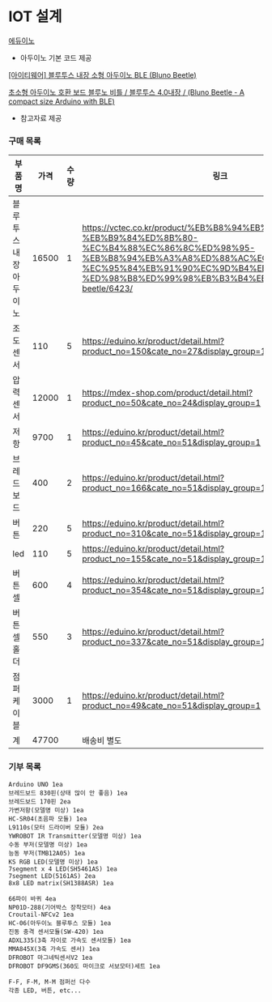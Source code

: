 # IOT 설계

[에듀이노](https://eduino.kr/product/detail.html?product_no=317&gclid=Cj0KCQjwn_OlBhDhARIsAG2y6zOfsx4QkCN3rGLFuEXkJxiembQTG6yMU3xJC-5jbbMcI7AJwuxyK5AaApBjEALw_wcB)

- 아두이노 기본 코드 제공

[[아이티웨어] 블루투스 내장 소형 아두이노 BLE (Bluno Beetle)](http://www.itware.co.kr/m2/goods/view.php?goodsno=109)

[초소형 아두이노 호환 보드 블루노 비틀 / 블루투스 4.0내장 / (Bluno Beetle - A compact size Arduino with BLE)](https://mechasolution.com/shop/goods/goods_view.php?goodsno=329679&category=)

- 참고자료 제공

### 구매 목록

| 부품명 | 가격 | 수량 | 링크 |
| --- | --- | --- | --- |
| 블루투스 내장 아두이노 | 16500 | 1 | https://vctec.co.kr/product/%EB%B8%94%EB%A3%A8%EB%85%B8-%EB%B9%84%ED%8B%80-%EC%B4%88%EC%86%8C%ED%98%95-%EB%B8%94%EB%A3%A8%ED%88%AC%EC%8A%A4-ble-%EC%95%84%EB%91%90%EC%9D%B4%EB%85%B8-%ED%98%B8%ED%99%98%EB%B3%B4%EB%93%9C-bluno-beetle/6423/ |
| 조도센서 | 110 | 5 | https://eduino.kr/product/detail.html?product_no=150&cate_no=27&display_group=1 |
| 압력센서 | 12000 | 1 | https://mdex-shop.com/product/detail.html?product_no=50&cate_no=24&display_group=1 |
| 저항 | 9700 | 1 | https://eduino.kr/product/detail.html?product_no=45&cate_no=51&display_group=1 |
| 브레드보드 | 400 | 2 | https://eduino.kr/product/detail.html?product_no=166&cate_no=51&display_group=1 |
| 버튼 | 220 | 5 | https://eduino.kr/product/detail.html?product_no=310&cate_no=51&display_group=1 |
| led | 110 | 5 | https://eduino.kr/product/detail.html?product_no=155&cate_no=51&display_group=1 |
| 버튼셀 | 600 | 4 | https://eduino.kr/product/detail.html?product_no=354&cate_no=51&display_group=1 |
| 버튼셀 홀더 | 550 | 3 | https://eduino.kr/product/detail.html?product_no=337&cate_no=51&display_group=1 |
| 점퍼 케이블 | 3000 | 1 | https://eduino.kr/product/detail.html?product_no=49&cate_no=51&display_group=1 |
| 계 | 47700 |  | 배송비 별도 |

### 기부 목록

```
Arduino UNO 1ea
브레드보드 830핀(상태 많이 안 좋음) 1ea
브레드보드 170핀 2ea
가변저항(모델명 미상) 1ea
HC-SR04(초음파 모듈) 1ea
L9110s(모터 드라이버 모듈) 2ea
YWROBOT IR Transmitter(모델명 미상) 1ea
수동 부저(모델명 미상) 1ea
능동 부저(TMB12A05) 1ea
KS RGB LED(모델명 미상) 1ea
7segment x 4 LED(SH5461AS) 1ea
7segment LED(5161AS) 2ea
8x8 LED matrix(SH1388ASR) 1ea

66파이 바퀴 4ea
NP01D-288(기어박스 장착모터) 4ea
Croutail-NFCv2 1ea
HC-06(아두이노 블루투스 모듈) 1ea
진동 충격 센서모듈(SW-420) 1ea
ADXL335(3축 자이로 가속도 센서모듈) 1ea
MMA845X(3축 가속도 센서) 1ea
DFROBOT 마그네틱센서V2 1ea
DFROBOT DF9GMS(360도 마이크로 서보모터)세트 1ea

F-F, F-M, M-M 점퍼선 다수
각종 LED, 버튼, etc...
```